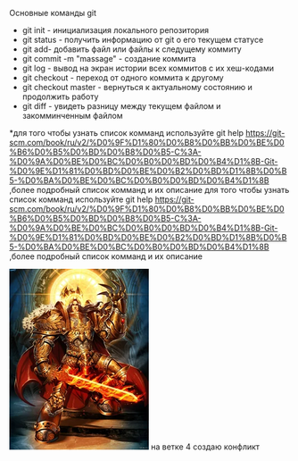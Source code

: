 Основные команды git
+ git init - инициализация локального репозитория
+ git status - получить информацию от git о его текущем статусе
+ git add- добавить файл или файлы к следущему коммиту
+ git commit -m "massage" - создание коммита
+ git log - вывод на экран истории всех коммитов с их хеш-кодами
+ git checkout - переход от одного коммита к другому
+ git checkout master - вернуться к актуальному состоянию и продолжить работу
+ git diff - увидеть разницу между текущем файлом и закомминченным файлом

*для того чтобы узнать список комманд используйте git help
https://git-scm.com/book/ru/v2/%D0%9F%D1%80%D0%B8%D0%BB%D0%BE%D0%B6%D0%B5%D0%BD%D0%B8%D0%B5-C%3A-%D0%9A%D0%BE%D0%BC%D0%B0%D0%BD%D0%B4%D1%8B-Git-%D0%9E%D1%81%D0%BD%D0%BE%D0%B2%D0%BD%D1%8B%D0%B5-%D0%BA%D0%BE%D0%BC%D0%B0%D0%BD%D0%B4%D1%8B ,более подробный список комманд и их описание
для того чтобы узнать список комманд используйте git help
https://git-scm.com/book/ru/v2/%D0%9F%D1%80%D0%B8%D0%BB%D0%BE%D0%B6%D0%B5%D0%BD%D0%B8%D0%B5-C%3A-%D0%9A%D0%BE%D0%BC%D0%B0%D0%BD%D0%B4%D1%8B-Git-%D0%9E%D1%81%D0%BD%D0%BE%D0%B2%D0%BD%D1%8B%D0%B5-%D0%BA%D0%BE%D0%BC%D0%B0%D0%BD%D0%B4%D1%8B ,более подробный список комманд и их описание

![его свет с нами ](imperator.webp)
на ветке 4 создаю конфликт